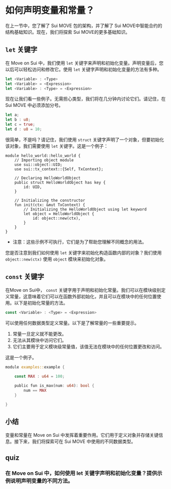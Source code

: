 # 如何声明变量和常量？

在上一节中，您了解了  Sui MOVE 包的架构，并了解了  Sui MOVE中智能合约的结构基础知识。现在，我们将探索  Sui MOVE的更多基础知识。

##  `let` 关键字

在 Move on Sui 中，我们使用 `let` 关键字来声明和初始化变量。声明变量后，您以后可以轻松访问和修改它。使用 `let` 关键字声明和初始化变量的方法有多种。

```rust
let <Variable> : <Type>
let <Variable> = <Expression>
let <Variable> : <Type> = <Expression>
```

现在让我们看一些例子。无需担心类型，我们将在几分钟内讨论它们。请记住，在 Sui MOVE 中必须添加分号。

```rust
let a;
let b : u8;
let c = true;
let d : u8 = 10;
```

很简单，不是吗？请记住，我们使用 `struct` 关键字声明了一个对象，但要初始化该对象，我们需要使用 `let` 关键字。这是一个例子：

```move
module hello_world::hello_world {
	// Importing object module
	use sui::object::UID;
	use sui::tx_context::{Self, TxContext};

	// Declaring HelloWorldObject
	public struct HelloWorldObject has key {
		id: UID,
	}

	// Initializing the constructor
	fun init(ctx: &mut TxContext) {
		// Initializing the HelloWorldObject using let keyword
		let object = HelloWorldObject {
			id: object::new(ctx),
		}
	}
}
```

- 注意：这些示例不可执行，它们是为了帮助您理解不同概念的用法。

您是否注意到我们如何使用 `let` 关键字来初始化构造函数内部的对象？我们使用 `object::new(ctx)` 使用 `object` 模块来初始化对象。

##  `const` 关键字

在Move on Sui中， `const` 关键字用于声明和初始化常量。我们可以在模块级别定义常量，这意味着它们可以在函数外部初始化，并且可以在模块中的任何位置使用。以下是初始化常量的方法。

```rust
const <Variable> : <Type> = <Expression>
```

可以使用任何数据类型定义常量。以下是了解常量的一些重要提示。

1. 常量一旦定义就不能更改。
2. 无法从其模块中访问它们。
3. 它们主要用于定义模块级常量值，该值无法在模块中的任何位置更改和访问。

 这是一个例子。

```rust
module examples::example {
		
	const MAX : u64 = 100;

	public fun is_max(num: u64): bool {
		num == MAX
	}

}
```

## 小结

变量和常量在 Move on Sui 中发挥着重要作用。它们用于定义对象并存储关键信息。接下来，我们将探索可在 Sui MOVE 中使用的不同数据类型。



## quiz

### 在 Move on Sui 中，如何使用 let 关键字声明和初始化变量？提供示例说明声明变量的不同方法。
